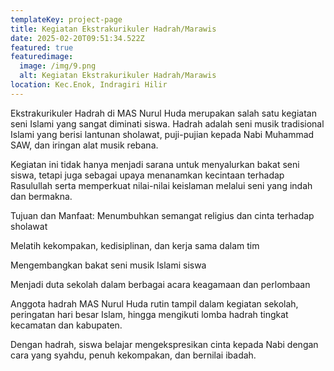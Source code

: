 ```yaml
---
templateKey: project-page
title: Kegiatan Ekstrakurikuler Hadrah/Marawis
date: 2025-02-20T09:51:34.522Z
featured: true
featuredimage:
  image: /img/9.png
  alt: Kegiatan Ekstrakurikuler Hadrah/Marawis
location: Kec.Enok, Indragiri Hilir
---
```

Ekstrakurikuler Hadrah di MAS Nurul Huda merupakan salah satu kegiatan seni Islami yang sangat diminati siswa. Hadrah adalah seni musik tradisional Islami yang berisi lantunan sholawat, puji-pujian kepada Nabi Muhammad SAW, dan iringan alat musik rebana.

Kegiatan ini tidak hanya menjadi sarana untuk menyalurkan bakat seni siswa, tetapi juga sebagai upaya menanamkan kecintaan terhadap Rasulullah serta memperkuat nilai-nilai keislaman melalui seni yang indah dan bermakna.

Tujuan dan Manfaat:
Menumbuhkan semangat religius dan cinta terhadap sholawat

Melatih kekompakan, kedisiplinan, dan kerja sama dalam tim

Mengembangkan bakat seni musik Islami siswa

Menjadi duta sekolah dalam berbagai acara keagamaan dan perlombaan

Anggota hadrah MAS Nurul Huda rutin tampil dalam kegiatan sekolah, peringatan hari besar Islam, hingga mengikuti lomba hadrah tingkat kecamatan dan kabupaten.

Dengan hadrah, siswa belajar mengekspresikan cinta kepada Nabi dengan cara yang syahdu, penuh kekompakan, dan bernilai ibadah.